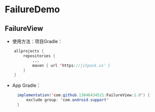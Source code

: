 # FailureDemo
## FailureView
* 使用方法：项目Gradle：
```java
	allprojects {
		repositories {
			...
			maven { url 'https://jitpack.io' }
		}
	}
```
* App Gradle：
  ```java
    implementation('com.github.13046434521:FailureView:1.0') {
        exclude group: 'com.android.support'
    }
```
